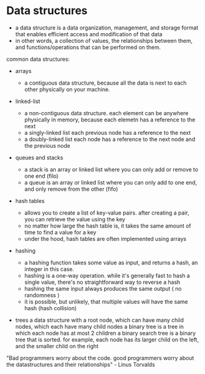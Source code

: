 # Data structures

- a data structure is a data organization, management, and storage format that enables efficient access and modification of that data
- in other words, a collection of values, the relationships between them, and functions/operations that can be performed on them.



common data structures:
- arrays
    - a contiguous data structure, because all the data is next to each other physically on your machine.
- linked-list
    - a non-contiguous data structure. each element can be anywhere physically in memory, because each elemetn has a reference to the next
    - a singly-linked list each previous node has a reference to the next
    - a doubly-linked list each node has a reference to the next node and the previous node
- queues and stacks
    - a stack is an array or linked list where you can only add or remove to one end (filo)
    - a queue is an array or linked list where you can only add to one end, and only remove from the other (fifo)
- hash tables
    - allows you to create a list of key-value pairs. after creating a pair, you can retrieve the value using the key
    - no matter how large the hash table is, it takes the same amount of time to find a value for a key
    - under the hood, hash tables are often implemented using arrays

- hashing
    - a hashing function takes some value as input, and returns a hash, an integer in this case.
    - hashing is a one-way operation. while it's generally fast to hash a single value, there's no straightforward way to reverse a hash
    - hashing the same input always produces the same output ( no randomness )
    - it is possible, but unlikely, that multiple values will have the same hash (hash collision)

- trees
    a data structure with a root node, which can have many child nodes, which each have many child nodes
    a binary tree is a tree in which each node has at most 2 children
    a binary search tree is a binary tree that is sorted. for example, each node has its larger child on the left, and the smaller child on the right

"Bad programmers worry about the code. good programmers worry about the datastructures and their relationships" - Linus Torvalds

